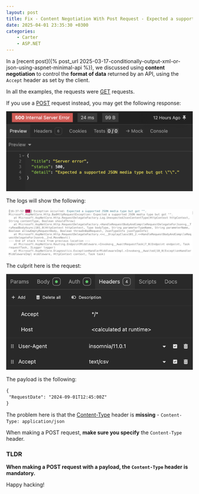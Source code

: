 ```yaml
---
layout: post
title: Fix - Content Negotiation With Post Request - Expected a supported JSON media type but got ""
date: 2025-04-01 23:35:30 +0300
categories:
    - Carter
    - ASP.NET
---
```


In a [recent post]({% post_url 2025-03-17-conditionally-output-xml-or-json-using-aspnet-minimal-api %}), we discussed using **content negotiation** to control the **format of data** returned by an API, using the `Accept` header as set by the client.

In all the examples, the requests were [GET](https://developer.mozilla.org/en-US/docs/Web/HTTP/Reference/Methods/GET) requests.

If you use a [POST](https://developer.mozilla.org/en-US/docs/Web/HTTP/Reference/Methods/POST) request instead, you may get the following response:

![JSONClientResponse](../images/2025/04/JSONClientResponse.png)

The logs will show the following:

![JSONException](../images/2025/04/JSONException.png)

The culprit here is the request:

![JSONClientPostRequest](../images/2025/04/JSONClientPostRequest.png)

The payload is the following:

```xml
{
 "RequestDate": "2024-09-01T12:45:00Z"
}
```

The problem here is that the [Content-Type](https://developer.mozilla.org/en-US/docs/Web/HTTP/Reference/Headers/Content-Type) header is **missing** - `Content-Type: application/json`

When making a POST request, **make sure you specify** the `Content-Type` header.

### TLDR

**When making a POST request with a payload, the `Content-Type` header is mandatory.**

Happy hacking!
